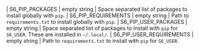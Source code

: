 | S6_PIP_PACKAGES          | empty string | Space separated list of packages to install globally with `pip`.
| S6_PIP_REQUIREMENTS      | empty string | Path to `requirements.txt` to install globally with `pip`.
| S6_PIP_USER_PACKAGES     | empty string | Space separated list of packages to install with `pip` for `S6_USER`. These are installed in `~/.local/`.
| S6_PIP_USER_REQUIREMENTS | empty string | Path to `requirements.txt` to install with `pip` for `S6_USER`.
